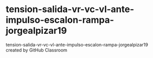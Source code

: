 # tension-salida-vr-vc-vl-ante-impulso-escalon-rampa-jorgealpizar19
tension-salida-vr-vc-vl-ante-impulso-escalon-rampa-jorgealpizar19 created by GitHub Classroom
